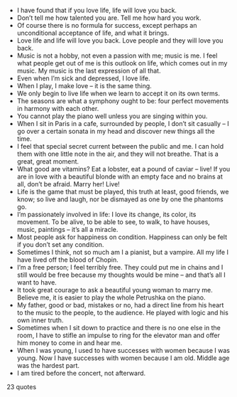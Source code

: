  - I have found that if you love life, life will love you back.
 - Don’t tell me how talented you are. Tell me how hard you work.
 - Of course there is no formula for success, except perhaps an unconditional acceptance of life, and what it brings.
 - Love life and life will love you back. Love people and they will love you back.
 - Music is not a hobby, not even a passion with me; music is me. I feel what people get out of me is this outlook on life, which comes out in my music. My music is the last expression of all that.
 - Even when I’m sick and depressed, I love life.
 - When I play, I make love – it is the same thing.
 - We only begin to live life when we learn to accept it on its own terms.
 - The seasons are what a symphony ought to be: four perfect movements in harmony with each other.
 - You cannot play the piano well unless you are singing within you.
 - When I sit in Paris in a cafe, surrounded by people, I don’t sit casually – I go over a certain sonata in my head and discover new things all the time.
 - I feel that special secret current between the public and me. I can hold them with one little note in the air, and they will not breathe. That is a great, great moment.
 - What good are vitamins? Eat a lobster, eat a pound of caviar – live! If you are in love with a beautiful blonde with an empty face and no brains at all, don’t be afraid. Marry her! Live!
 - Life is the game that must be played, this truth at least, good friends, we know; so live and laugh, nor be dismayed as one by one the phantoms go.
 - I’m passionately involved in life: I love its change, its color, its movement. To be alive, to be able to see, to walk, to have houses, music, paintings – it’s all a miracle.
 - Most people ask for happiness on condition. Happiness can only be felt if you don’t set any condition.
 - Sometimes I think, not so much am I a pianist, but a vampire. All my life I have lived off the blood of Chopin.
 - I’m a free person; I feel terribly free. They could put me in chains and I still would be free because my thoughts would be mine – and that’s all I want to have.
 - It took great courage to ask a beautiful young woman to marry me. Believe me, it is easier to play the whole Petrushka on the piano.
 - My father, good or bad, mistakes or no, had a direct line from his heart to the music to the people, to the audience. He played with logic and his own inner truth.
 - Sometimes when I sit down to practice and there is no one else in the room, I have to stifle an impulse to ring for the elevator man and offer him money to come in and hear me.
 - When I was young, I used to have successes with women because I was young. Now I have successes with women because I am old. Middle age was the hardest part.
 - I am tired before the concert, not afterward.

23 quotes